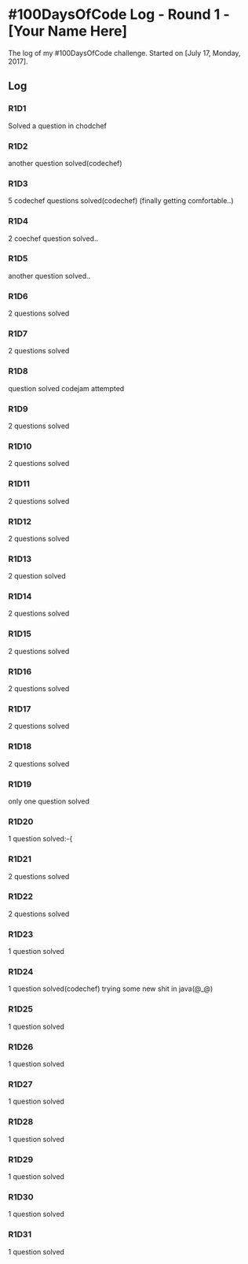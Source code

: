 # #100DaysOfCode Log - Round 1 - [Your Name Here]

The log of my #100DaysOfCode challenge. Started on [July 17, Monday, 2017].

## Log

### R1D1 
Solved a question in chodchef

### R1D2
another question solved(codechef)

### R1D3
5 codechef questions solved(codechef)
(finally getting comfortable..)

### R1D4
2 coechef question solved..

### R1D5
another question solved..

### R1D6
2 questions solved

### R1D7
2 questions solved

### R1D8
question solved
codejam attempted

### R1D9
2 questions solved

### R1D10
2 questions solved

### R1D11
2 questions solved

### R1D12
2 questions solved

### R1D13
2 question solved

### R1D14
2 questions solved

### R1D15
2 questions solved

### R1D16
2 questions solved

### R1D17
2 questions solved

### R1D18
2 questions solved

### R1D19
only one question solved

### R1D20
1 question solved:-{

### R1D21
2 questions solved

### R1D22
2 questions solved

### R1D23
1 question solved

### R1D24
1 question solved(codechef)
trying some new shit in java(@_@)

### R1D25
1 question solved

### R1D26
1 question solved

### R1D27
1 question solved

### R1D28
1 question solved

### R1D29
1 question solved

### R1D30
1 question solved

### R1D31
1 question solved
